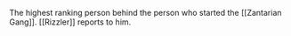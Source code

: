 The highest ranking person behind the person who started the [[Zantarian Gang]]. [[Rizzler]] reports to him.
